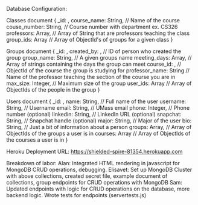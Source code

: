 Database Configuration:

Classes document
{
	_id: <ObjectId1>,
	course_name: String,  // Name of the course
	couse_number: String,  // Course number with department ex. CS326
    professors: Array, // Array of String that are professors teaching the class
    group_ids: Array // Array of ObjectId's of groups for a given class
}

Groups document
{
	_id: <ObjectId1>, 
	created_by: <ObjectId1>, // ID of person who created the group
	group_name: String, // A given groups name
    meeting_days: Array, // Array of strings containing the days the group can meet
    course_id: <ObjectId1>, // ObjectId of the course the group is studying for
    professor_name: String // Name of the professor teaching the section of the course you are in
    max_size: Integer, // Maximum size of the group
    user_ids: Array // Array of ObjectIds of the people in the group
}

Users document
{
	_id: <ObjectId1>,
	name: String,  // Full name of the user
	username: String, // Username
    email: String, // UMass email
    phone: Integer, // Phone number (optional)
    linkedin: String, // LinkedIn URL (optional)
    snapchat: String, // Snapchat handle (optional)
    major: String, // Major of the user
    bio: String, // Just a bit of information about a person
    groups: Array, // Array of ObjectIds of the groups a user is in
    courses: Array // Array of ObjectIds of the courses a user is in
}

Heroku Deployment URL:
https://shielded-spire-81354.herokuapp.com

Breakdown of labor:
Alan: Integrated HTML rendering in javascript for MongoDB CRUD operations, debugging.
Elisavet: Set up MongoDB Cluster with above collections, created secret file, example document of collections, group endpoints for CRUD operations with MongoDB
Sam: Updated endpoints with logic for CRUD operations on the database, more backend logic. Wrote tests for endpoints (servertests.js)